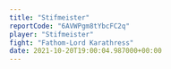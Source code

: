 ```yaml
---
title: "Stifmeister"
reportCode: "6AVWPgm8tYbcFC2q"
player: "Stifmeister"
fight: "Fathom-Lord Karathress"
date: 2021-10-20T19:00:04.987000+00:00
---
```

